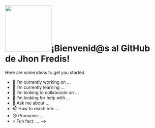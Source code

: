 # <img src ="https://media.giphy.com/media/zhYSVCirREeIZtONCI/giphy.gif" width="150"/>¡Bienvenid@s al GitHub de Jhon Fredis!





Here are some ideas to get you started:

- 🔭 I’m currently working on ...
- 🌱 I’m currently learning ...
- 👯 I’m looking to collaborate on ...
- 🤔 I’m looking for help with ...
- 💬 Ask me about ...
- 📫 How to reach me: ...
- 😄 Pronouns: ...
- ⚡ Fun fact: ...
-->
